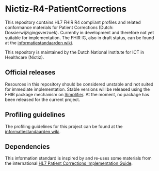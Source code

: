 # Nictiz-R4-PatientCorrections

This repository contains HL7 FHIR R4 compliant profiles and related conformance materials for Patient Corrections (Dutch: Dossierwijzigingsverzoek). Currently in development and therefore not yet suitable for implementation. The FHIR IG, also in draft status, can be found at the [informatiestandaarden wiki](https://informatiestandaarden.nictiz.nl/wiki/MedMij:Vpoc/FHIR_Patient_Corrections).

This repository is maintained by the Dutch National Institute for ICT in Healthcare (Nictiz).

## Official releases

Resources in this repository should be considered unstable and not suited for immediate implementation. Stable versions will be released using the FHIR package mechanism on [Simplifier](https://simplifier.net/packages). At the moment, no package has been released for the current project.

## Profiling guidelines

The profiling guidelines for this project can be found at the [informatiestandaarden wiki](http://informatiestandaarden.nictiz.nl/wiki/FHIR:V1.0_FHIR_Profiling_Guidelines_R4).

## Dependencies

This information standard is inspired by and re-uses some materials from the international [HL7 Patient Corrections Implementation Guide](https://build.fhir.org/ig/HL7/fhir-patient-correction/index.html).
